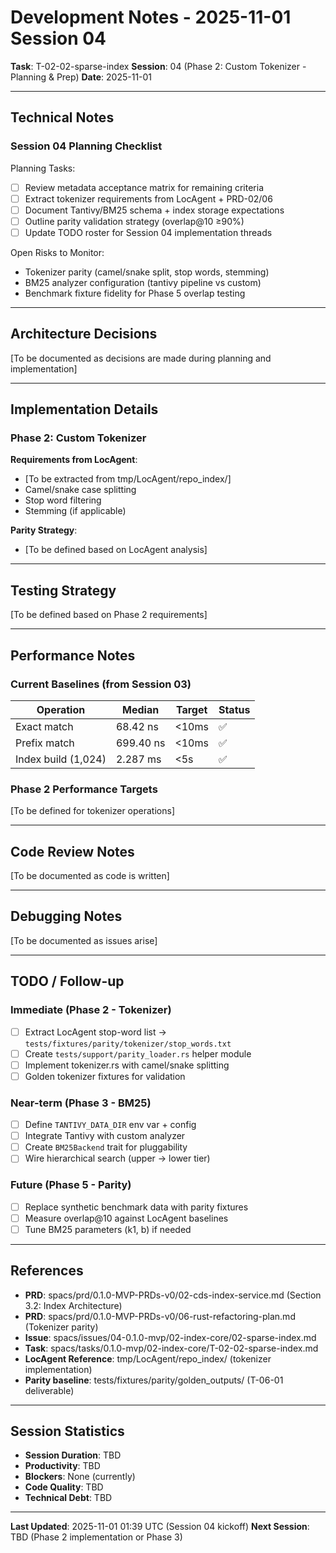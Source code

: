 # Development Notes - 2025-11-01 Session 04

**Task**: T-02-02-sparse-index
**Session**: 04 (Phase 2: Custom Tokenizer - Planning & Prep)
**Date**: 2025-11-01

---

## Technical Notes

### Session 04 Planning Checklist

Planning Tasks:

- [ ] Review metadata acceptance matrix for remaining criteria
- [ ] Extract tokenizer requirements from LocAgent + PRD-02/06
- [ ] Document Tantivy/BM25 schema + index storage expectations
- [ ] Outline parity validation strategy (overlap@10 ≥90%)
- [ ] Update TODO roster for Session 04 implementation threads

Open Risks to Monitor:

- Tokenizer parity (camel/snake split, stop words, stemming)
- BM25 analyzer configuration (tantivy pipeline vs custom)
- Benchmark fixture fidelity for Phase 5 overlap testing

---

## Architecture Decisions

[To be documented as decisions are made during planning and implementation]

---

## Implementation Details

### Phase 2: Custom Tokenizer

**Requirements from LocAgent**:

- [To be extracted from tmp/LocAgent/repo_index/]
- Camel/snake case splitting
- Stop word filtering
- Stemming (if applicable)

**Parity Strategy**:

- [To be defined based on LocAgent analysis]

---

## Testing Strategy

[To be defined based on Phase 2 requirements]

---

## Performance Notes

### Current Baselines (from Session 03)

| Operation | Median | Target | Status |
|-----------|--------|--------|--------|
| Exact match | 68.42 ns | <10ms | ✅ |
| Prefix match | 699.40 ns | <10ms | ✅ |
| Index build (1,024) | 2.287 ms | <5s | ✅ |

### Phase 2 Performance Targets

[To be defined for tokenizer operations]

---

## Code Review Notes

[To be documented as code is written]

---

## Debugging Notes

[To be documented as issues arise]

---

## TODO / Follow-up

### Immediate (Phase 2 - Tokenizer)

- [ ] Extract LocAgent stop-word list → `tests/fixtures/parity/tokenizer/stop_words.txt`
- [ ] Create `tests/support/parity_loader.rs` helper module
- [ ] Implement tokenizer.rs with camel/snake splitting
- [ ] Golden tokenizer fixtures for validation

### Near-term (Phase 3 - BM25)

- [ ] Define `TANTIVY_DATA_DIR` env var + config
- [ ] Integrate Tantivy with custom analyzer
- [ ] Create `BM25Backend` trait for pluggability
- [ ] Wire hierarchical search (upper → lower tier)

### Future (Phase 5 - Parity)

- [ ] Replace synthetic benchmark data with parity fixtures
- [ ] Measure overlap@10 against LocAgent baselines
- [ ] Tune BM25 parameters (k1, b) if needed

---

## References

- **PRD**: spacs/prd/0.1.0-MVP-PRDs-v0/02-cds-index-service.md (Section 3.2: Index Architecture)
- **PRD**: spacs/prd/0.1.0-MVP-PRDs-v0/06-rust-refactoring-plan.md (Tokenizer parity)
- **Issue**: spacs/issues/04-0.1.0-mvp/02-index-core/02-sparse-index.md
- **Task**: spacs/tasks/0.1.0-mvp/02-index-core/T-02-02-sparse-index.md
- **LocAgent Reference**: tmp/LocAgent/repo_index/ (tokenizer implementation)
- **Parity baseline**: tests/fixtures/parity/golden_outputs/ (T-06-01 deliverable)

---

## Session Statistics

- **Session Duration**: TBD
- **Productivity**: TBD
- **Blockers**: None (currently)
- **Code Quality**: TBD
- **Technical Debt**: TBD

---

**Last Updated**: 2025-11-01 01:39 UTC (Session 04 kickoff)
**Next Session**: TBD (Phase 2 implementation or Phase 3)
